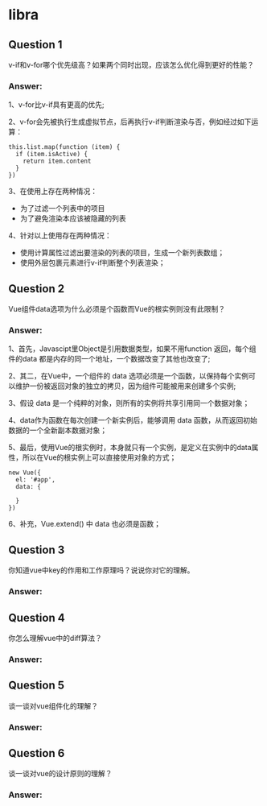 # libra

## Question 1
v-if和v-for哪个优先级高？如果两个同时出现，应该怎么优化得到更好的性能？

### Answer: 
1、v-for比v-if具有更高的优先;

2、v-for会先被执行生成虚拟节点，后再执行v-if判断渲染与否，例如经过如下运算：
```
this.list.map(function (item) {
  if (item.isActive) {
    return item.content
  }
})
```

3、在使用上存在两种情况：
- 为了过滤一个列表中的项目
- 为了避免渲染本应该被隐藏的列表

4、针对以上使用存在两种情况：
- 使用计算属性过滤出要渲染的列表的项目，生成一个新列表数组；
- 使用外层包裹元素进行v-if判断整个列表渲染；

## Question 2 
Vue组件data选项为什么必须是个函数而Vue的根实例则没有此限制？

### Answer: 
1、首先，Javascipt里Object是引用数据类型，如果不用function 返回，每个组件的data 都是内存的同一个地址，一个数据改变了其他也改变了;

2、其二，在Vue中，一个组件的 data 选项必须是一个函数，以保持每个实例可以维护一份被返回对象的独立的拷贝，因为组件可能被用来创建多个实例;

3、假设 data 是一个纯粹的对象，则所有的实例将共享引用同一个数据对象；

4、data作为函数在每次创建一个新实例后，能够调用 data 函数，从而返回初始数据的一个全新副本数据对象；

5、最后，使用Vue的根实例时，本身就只有一个实例，是定义在实例中的data属性，所以在Vue的根实例上可以直接使用对象的方式；
```
new Vue({
  el: '#app',
  data: {

  }
})
```

6、补充，Vue.extend() 中 data 也必须是函数；

## Question 3
你知道vue中key的作用和工作原理吗？说说你对它的理解。

### Answer: 


## Question 4
你怎么理解vue中的diff算法？

### Answer: 


## Question 5
谈一谈对vue组件化的理解？

### Answer: 


## Question 6
谈一谈对vue的设计原则的理解？

### Answer: 